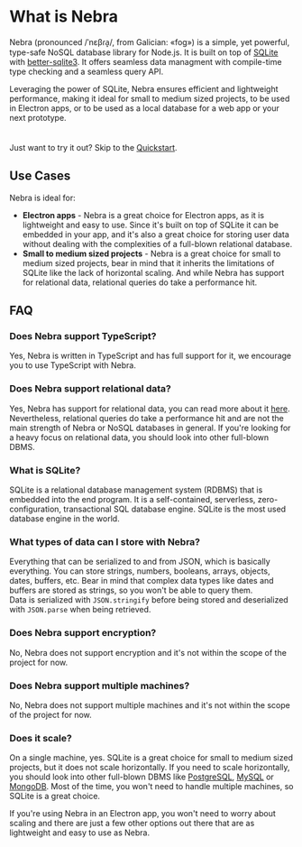 
# What is Nebra

Nebra (pronounced /ˈnɛβɾa̝/, from Galician: «fog») is a simple, yet powerful, type-safe NoSQL database library for Node.js.
It is built on top of [SQLite](https://www.sqlite.org/index.html) with [better-sqlite3](https://github.com/WiseLibs/better-sqlite3).
It offers seamless data managment with compile-time type checking and a seamless query API.

Leveraging the power of SQLite, Nebra ensures efficient and lightweight performance, making it ideal for small to medium sized projects, to be used in Electron apps, or to be used as a local database for a web app or your next prototype.

<div class="tip custom-block" style="padding-top: 8px">

Just want to try it out? Skip to the [Quickstart](./getting-started).

</div>

## Use Cases

Nebra is ideal for:

- **Electron apps** - Nebra is a great choice for Electron apps, as it is lightweight and easy to use. Since it's built on top of SQLite it can be embedded in your app, and it's also a great choice for storing user data without dealing with the complexities of a full-blown relational database.
- **Small to medium sized projects** - Nebra is a great choice for small to medium sized projects, bear in mind that it inherits the limitations of SQLite like the lack of horizontal scaling. And while Nebra has support for relational data, relational queries do take a performance hit.

## FAQ

### Does Nebra support TypeScript?
Yes, Nebra is written in TypeScript and has full support for it, we encourage you to use TypeScript with Nebra.

### Does Nebra support relational data?
Yes, Nebra has support for relational data, you can read more about it [here](./guide/relational-data).
Nevertheless, relational queries do take a performance hit and are not the main strength of Nebra or NoSQL databases in general.
If you're looking for a heavy focus on relational data, you should look into other full-blown DBMS.

### What is SQLite?
SQLite is a relational database management system (RDBMS) that is embedded into the end program. It is a self-contained, serverless, zero-configuration, transactional SQL database engine. SQLite is the most used database engine in the world.

### What types of data can I store with Nebra?
Everything that can be serialized to and from JSON, which is basically everything. You can store strings, numbers, booleans, arrays, objects, dates, buffers, etc.
Bear in mind that complex data types like dates and buffers are stored as strings, so you won't be able to query them. \
Data is serialized with `JSON.stringify` before being stored and deserialized with `JSON.parse` when being retrieved.

### Does Nebra support encryption?
No, Nebra does not support encryption and it's not within the scope of the project for now.

### Does Nebra support multiple machines?
No, Nebra does not support multiple machines and it's not within the scope of the project for now.

### Does it scale?
On a single machine, yes. SQLite is a great choice for small to medium sized projects, but it does not scale horizontally. 
If you need to scale horizontally, you should look into other full-blown DBMS like [PostgreSQL](https://www.postgresql.org/), [MySQL](https://www.mysql.com/) or [MongoDB](https://www.mongodb.com/).
Most of the time, you won't need to handle multiple machines, so SQLite is a great choice.

If you're using Nebra in an Electron app, you won't need to worry about scaling and there are just a few other options out there that are as lightweight and easy to use as Nebra.
